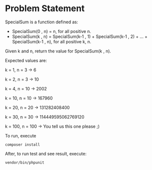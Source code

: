 # Problem Statement

SpecialSum is a function defined as:
* SpecialSum(0 , n) = n, for all positive n.
* SpecialSum(k , n) = SpecialSum(k-1 , 1) + SpecialSum(k-1 , 2) + ... + SpecialSum(k-1 , n), for all positive k, n.

Given k and n, return the value for SpecialSum(k , n).

Expected values are:

k = 1, n = 3 -> 6

k = 2, n = 3 -> 10

k = 4, n = 10 -> 2002

k = 10, n = 10 -> 167960

k = 20, n = 20 -> 131282408400

k = 30, n = 30 -> 114449595062769120

k = 100, n = 100 -> You tell us this one please ;)

To run, execute
```
composer install
```
After, to run test and see result, execute:
```
vendor/bin/phpunit
```
